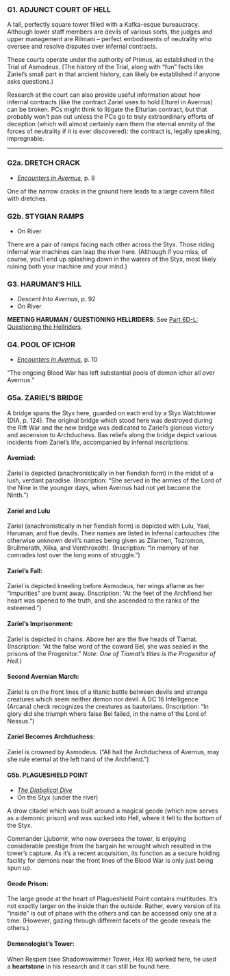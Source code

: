 ### G1. ADJUNCT COURT OF HELL  
A tall, perfectly square tower filled with a Kafka-esque bureaucracy. Although lower staff members are devils of various sorts, the judges and upper management are Rilmani – perfect embodiments of neutrality who oversee and resolve disputes over infernal contracts.

These courts operate under the authority of Primus, as established in the Trial of Asmodeus. (The history of the Trial, along with “fun” facts like Zariel’s small part in that ancient history, can likely be established if anyone asks questions.)

Research at the court can also provide useful information about how infernal contracts (like the contract Zariel uses to hold Elturel in Avernus) can be broken. PCs might think to litigate the Elturian contract, but that probably won’t pan out unless the PCs go to truly extraordinary efforts of deception (which will almost certainly earn them the eternal enmity of the forces of neutrality if it is ever discovered): the contract is, legally speaking, impregnable.

---

### G2a. DRETCH CRACK  
-   [_Encounters in Avernus_](https://www.dmsguild.com/product/289061/Encounters-in-Avernus?affiliate_id=81207), p. 8

One of the narrow cracks in the ground here leads to a large cavern filled with dretches.

### G2b. STYGIAN RAMPS  
-   On River

There are a pair of ramps facing each other across the Styx. Those riding  infernal war machines can leap the river here. (Although if you miss, of course, you’ll end up splashing down in the waters of the Styx, most likely ruining both your machine and your mind.)

### G3. HARUMAN’S HILL  
-   _Descent Into Avernus_, p. 92
-   On River

**MEETING HARUMAN / QUESTIONING HELLRIDERS**: See [Part 6D-L: Questioning the Hellriders](https://thealexandrian.net/?p=46059).

### G4. POOL OF ICHOR 
-   [_Encounters in Avernus_](https://www.dmsguild.com/product/289061/Encounters-in-Avernus?affiliate_id=81207), p. 10

“The ongoing Blood War has left substantial pools of demon ichor all over Avernus.”

### G5a. ZARIEL’S BRIDGE  
A bridge spans the Styx here, guarded on each end by a Styx Watchtower (DIA, p. 124). The original bridge which stood here was destroyed during the Rift War and the new bridge was dedicated to Zariel’s glorious victory and ascension to Archduchess. Bas reliefs along the bridge depict various incidents from Zariel’s life, accompanied by infernal inscriptions:

#### Averniad: 
 Zariel is depicted (anachronistically in her fiendish form) in the midst of a lush, verdant paradise. (Inscription: “She served in the armies of the Lord of the Nine in the younger days, when Avernus had not yet become the Ninth.”)
 
#### Zariel and Lulu
Zariel (anachronistically in her fiendish form) is depicted with Lulu, Yael, Haruman, and five devils. Their names are listed in Infernal cartouches (the otherwise unknown devil’s names being given as Zilannen, Tozromon, Brullmerath, Xilka, and Venthroxoth). (Inscription: “In memory of her comrades lost over the long eons of struggle.”)

#### Zariel’s Fall: 
Zariel is depicted kneeling before Asmodeus, her wings aflame as her “impurities” are burnt away. (Inscription: “At the feet of the Archfiend her heart was opened to the truth, and she ascended to the ranks of the esteemed.”)

#### Zariel’s Imprisonment: 
Zariel is depicted in chains. Above her are the five heads of Tiamat. (Inscription: “At the false word of the coward Bel, she was sealed in the prisons of the Progenitor.” _Note_: _One of Tiamat’s titles is the Progenitor of Hell_.)

#### Second Avernian March: 
Zariel is on the front lines of a titanic battle between devils and strange creatures which seem neither demon nor devil. A DC 16 Intelligence (Arcana) check recognizes the creatures as baatorians. (Inscription: “In glory did she triumph where false Bel failed, in the name of the Lord of Nessus.”)

#### Zariel Becomes Archduchess: 
Zariel is crowned by Asmodeus. (“All hail the Archduchess of Avernus, may she rule eternal at the left hand of the Archfiend.”)

#### G5b. PLAGUESHIELD POINT  
-   _[The Diabolical Dive](https://www.dmsguild.com/product/291677/DDAL0907-The-Diabolical-Dive?affiliate_id=81207)_
-   On the Styx (under the river)

A drow citadel which was built around a magical geode (which now serves as a demonic prison) and was sucked into Hell, where it fell to the bottom of the Styx.

Commander Ljubomir, who now oversees the tower, is enjoying considerable prestige from the bargain he wrought which resulted in the tower’s capture. As it’s a recent acquisition, its function as a secure holding facility for demons near the front lines of the Blood War is only just being spun up.

#### Geode Prison: 
The large geode at the heart of Plagueshield Point contains multitudes. It’s not exactly larger on the inside than the outside. Rather, every version of its “inside” is out of phase with the others and can be accessed only one at a time. (However, gazing through different facets of the geode reveals the others.)

#### Demonologist’s Tower: 
When Respen (see Shadowswimmer Tower, Hex I6) worked here, he used a **heartstone** in his research and it can still be found here.